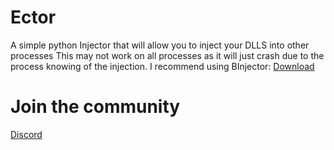 # Ector
A simple python Injector that will allow you to inject your DLLS into other processes
This may not work on all processes as it will just crash due to the process knowing of the injection. 
I recommend using BInjector: [Download](https://www.unknowncheats.me/forum/pc-software/438326-binjector-simple-dll-injector.html)

# Join the community

[Discord](https://discord.gg/P7MyhP8prK)

